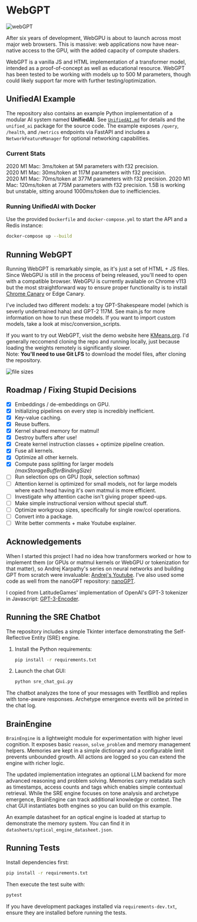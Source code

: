 # WebGPT

![webGPT](other/misc/header.png)

After six years of development, WebGPU is about to launch across most major web browsers. This is massive: web applications now have near-native access to the GPU, with the added capacity of compute shaders.

WebGPT is a vanilla JS and HTML implementation of a transformer model, intended as a proof-of-concept as well as educational resource. WebGPT has been tested to be working with models up to 500 M parameters, though could likely support far more with further testing/optimization.

## UnifiedAI Example

The repository also contains an example Python implementation of a modular AI system named **UnifiedAI**. See [`UnifiedAI.md`](UnifiedAI.md) for details and the `unified_ai` package for the source code. The example exposes `/query`, `/health`, and `/metrics` endpoints via FastAPI and includes a `NetworkFeatureManager` for optional networking capabilities.

### Current Stats
2020 M1 Mac: 3ms/token at 5M parameters with f32 precision.  
2020 M1 Mac: 30ms/token at 117M parameters with f32 precision.  
2020 M1 Mac: 70ms/token at 377M parameters with f32 precision.
2020 M1 Mac: 120ms/token at 775M parameters with f32 precision.
1.5B is working but unstable, sitting around 1000ms/token due to inefficiencies.

### Running UnifiedAI with Docker

Use the provided `Dockerfile` and `docker-compose.yml` to start the API and a Redis instance:

```bash
docker-compose up --build
```

## Running WebGPT

Running WebGPT is remarkably simple, as it's just a set of HTML + JS files. Since WebGPU is still in the process of being released, you'll need to open with a compatible browser. WebGPU is currently available on Chrome v113 but the most straightforward way to ensure proper functionality is to install [Chrome Canary](https://www.google.com/chrome/canary/) or Edge Canary.

I've included two different models: a toy GPT-Shakespeare model (which is severly undertrained haha) and GPT-2 117M. See main.js for more information on how to run these models. If you want to import custom models, take a look at misc/conversion_scripts.

If you want to try out WebGPT, visit the demo website here [KMeans.org](https://www.kmeans.org). I'd generally reccomend cloning the repo and running locally, just because loading the weights remotely is significantly slower.  
Note: **You'll need to use Git LFS** to download the model files, after cloning the repository.

![file sizes](other/misc/files.png)

## Roadmap / Fixing Stupid Decisions

- [x] Embeddings / de-embeddings on GPU.
- [x] Initializing pipelines on every step is incredibly inefficient.
- [x] Key-value caching.
- [x] Reuse buffers.
- [x] Kernel shared memory for matmul!
- [x] Destroy buffers after use!
- [x] Create kernel instruction classes + optimize pipeline creation.
- [X] Fuse all kernels.
- [X] Optimize all other kernels.
- [X] Compute pass splitting for larger models _(maxStorageBufferBindingSize)_
- [ ] Run selection ops on GPU (topk, selection softmax)
- [ ] Attention kernel is optimized for small models, not for large models where each head having it's own matmul is more efficient.
- [ ] Investigate why attention cache isn't giving proper speed-ups.
- [ ] Make simple instructional version without special stuff.
- [ ] Optimize workgroup sizes, specifically for single row/col operations.
- [ ] Convert into a package.
- [ ] Write better comments + make Youtube explainer.

## Acknowledgements

When I started this project I had no idea how transformers worked or how to implement them (or GPUs or matmul kernels or WebGPU or tokenization for that matter), so Andrej Karpathy's series on neural networks and building GPT from scratch were invaluable: [Andrej's Youtube](https://www.youtube.com/@AndrejKarpathy). I've also used some code as well from the nanoGPT repository: [nanoGPT](https://github.com/karpathy/nanoGPT).

I copied from LatitudeGames' implementation of OpenAI's GPT-3 tokenizer in Javascript: [GPT-3-Encoder](https://github.com/latitudegames/GPT-3-Encoder).

## Running the SRE Chatbot

The repository includes a simple Tkinter interface demonstrating the Self-Reflective Entity (SRE) engine.

1. Install the Python requirements:

   ```bash
   pip install -r requirements.txt
   ```

2. Launch the chat GUI:

   ```bash
   python sre_chat_gui.py
   ```

The chatbot analyzes the tone of your messages with TextBlob and replies with tone-aware responses. Archetype emergence events will be printed in the chat log.

## BrainEngine

`BrainEngine` is a lightweight module for experimentation with higher level
cognition.  It exposes basic `reason`, `solve_problem` and memory management
helpers. Memories are kept in a simple dictionary and a configurable limit
prevents unbounded growth.  All actions are logged so you can extend the engine
with richer logic.

The updated implementation integrates an optional LLM backend for more advanced
reasoning and problem solving. Memories carry metadata such as timestamps,
access counts and tags which enables simple contextual retrieval. While the SRE
engine focuses on tone analysis and archetype emergence, BrainEngine can track
additional knowledge or context. The chat GUI instantiates both engines so you
can build on this example.

An example datasheet for an optical engine is loaded at startup to demonstrate
the memory system. You can find it in `datasheets/optical_engine_datasheet.json`.

## Running Tests

Install dependencies first:

```bash
pip install -r requirements.txt
```

Then execute the test suite with:

```bash
pytest
```

If you have development packages installed via `requirements-dev.txt`, ensure they are installed before running the tests.
